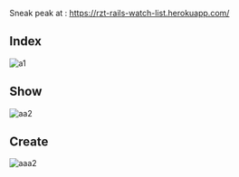 Sneak peak at : https://rzt-rails-watch-list.herokuapp.com/


<h2>Index</h2>

![a1](https://user-images.githubusercontent.com/45171753/170738504-13967a10-6fad-4794-8cb7-2f8fd8e1ac76.png)

<h2>Show</h2>

![aa2](https://user-images.githubusercontent.com/45171753/170739079-577b6d67-76d5-485b-8fb1-fc51a7b3882e.png)

<h2>Create</h2>

![aaa2](https://user-images.githubusercontent.com/45171753/168432985-18eac21d-9f7f-48a7-814c-df7813d3a9b5.png)
